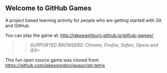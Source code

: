 ## Welcome to GitHub Games

A project based learning activity for people who are getting started with Git and GitHub.

You can play the game at: http://jakewashburn.github.io/github-games/

>> _*SUPPORTED BROWSERS*: Chrome, Firefox, Safari, Opera and IE9+_

This fun open source game was cloned from: https://github.com/jakesgordon/javascript-tetris
